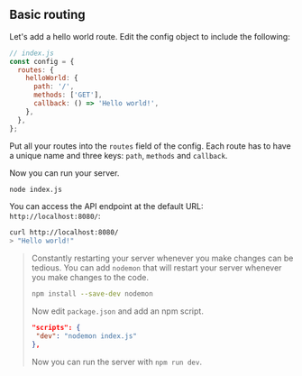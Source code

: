 ## Basic routing

Let's add a hello world route. Edit the config object to include the following:

```js
// index.js
const config = {
  routes: {
    helloWorld: {
      path: '/',
      methods: ['GET'],
      callback: () => 'Hello world!',
    },
  },
};
```

Put all your routes into the `routes` field of the config. Each route has to have a unique name and three keys: `path`, `methods` and `callback`.

Now you can run your server.
```sh
node index.js
```
You can access the API endpoint at the default URL: `http://localhost:8080/`:

```sh
curl http://localhost:8080/
> "Hello world!"
```

> Constantly restarting your server whenever you make changes can be tedious. You can add `nodemon` that will restart your server whenever you make changes to the code.
> ```sh
> npm install --save-dev nodemon
> ```
> Now edit `package.json` and add an npm script.
> ```json
>"scripts": {
>  "dev": "nodemon index.js"
>},
>```
>Now you can run the server with `npm run dev`.

